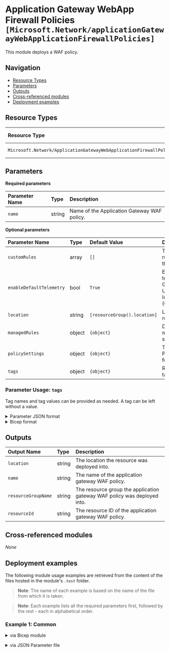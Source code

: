 # Application Gateway WebApp Firewall Policies `[Microsoft.Network/applicationGatewayWebApplicationFirewallPolicies]`

This module deploys a WAF policy.

## Navigation

- [Resource Types](#Resource-Types)
- [Parameters](#Parameters)
- [Outputs](#Outputs)
- [Cross-referenced modules](#Cross-referenced-modules)
- [Deployment examples](#Deployment-examples)

## Resource Types

| Resource Type | API Version |
| :-- | :-- |
| `Microsoft.Network/ApplicationGatewayWebApplicationFirewallPolicies` | [2022-01-01](https://learn.microsoft.com/en-us/azure/templates/Microsoft.Network/2022-01-01/ApplicationGatewayWebApplicationFirewallPolicies) |

## Parameters

**Required parameters**

| Parameter Name | Type | Description |
| :-- | :-- | :-- |
| `name` | string | Name of the Application Gateway WAF policy. |

**Optional parameters**

| Parameter Name | Type | Default Value | Description |
| :-- | :-- | :-- | :-- |
| `customRules` | array | `[]` | The custom rules inside the policy. |
| `enableDefaultTelemetry` | bool | `True` | Enable telemetry via a Globally Unique Identifier (GUID). |
| `location` | string | `[resourceGroup().location]` | Location for all resources. |
| `managedRules` | object | `{object}` | Describes the managedRules structure. |
| `policySettings` | object | `{object}` | The PolicySettings for policy. |
| `tags` | object | `{object}` | Resource tags. |


### Parameter Usage: `tags`

Tag names and tag values can be provided as needed. A tag can be left without a value.

<details>

<summary>Parameter JSON format</summary>

```json
"tags": {
    "value": {
        "Environment": "Non-Prod",
        "Contact": "test.user@testcompany.com",
        "PurchaseOrder": "1234",
        "CostCenter": "7890",
        "ServiceName": "DeploymentValidation",
        "Role": "DeploymentValidation"
    }
}
```

</details>

<details>

<summary>Bicep format</summary>

```bicep
tags: {
    Environment: 'Non-Prod'
    Contact: 'test.user@testcompany.com'
    PurchaseOrder: '1234'
    CostCenter: '7890'
    ServiceName: 'DeploymentValidation'
    Role: 'DeploymentValidation'
}
```

</details>
<p>

## Outputs

| Output Name | Type | Description |
| :-- | :-- | :-- |
| `location` | string | The location the resource was deployed into. |
| `name` | string | The name of the application gateway WAF policy. |
| `resourceGroupName` | string | The resource group the application gateway WAF policy was deployed into. |
| `resourceId` | string | The resource ID of the application gateway WAF policy. |

## Cross-referenced modules

_None_

## Deployment examples

The following module usage examples are retrieved from the content of the files hosted in the module's `.test` folder.
   >**Note**: The name of each example is based on the name of the file from which it is taken.

   >**Note**: Each example lists all the required parameters first, followed by the rest - each in alphabetical order.

<h3>Example 1: Common</h3>

<details>

<summary>via Bicep module</summary>

```bicep
module applicationGatewayWebApplicationFirewallPolicies './Microsoft.Network/applicationGatewayWebApplicationFirewallPolicies/deploy.bicep' = {
  name: '${uniqueString(deployment().name, location)}-test-nagwafpcom'
  params: {
    // Required parameters
    name: '<<namePrefix>>nagwafpcom001'
    // Non-required parameters
    enableDefaultTelemetry: '<enableDefaultTelemetry>'
    managedRules: {
      managedRuleSets: [
        {
          ruleGroupOverrides: []
          ruleSetType: 'OWASP'
          ruleSetVersion: '3.2'
        }
        {
          ruleGroupOverrides: []
          ruleSetType: 'Microsoft_BotManagerRuleSet'
          ruleSetVersion: '0.1'
        }
      ]
    }
    policySettings: {
      fileUploadLimitInMb: 10
      mode: 'Prevention'
      state: 'Enabled'
    }
  }
}
```

</details>
<p>

<details>

<summary>via JSON Parameter file</summary>

```json
{
  "$schema": "https://schema.management.azure.com/schemas/2019-04-01/deploymentParameters.json#",
  "contentVersion": "1.0.0.0",
  "parameters": {
    // Required parameters
    "name": {
      "value": "<<namePrefix>>nagwafpcom001"
    },
    // Non-required parameters
    "enableDefaultTelemetry": {
      "value": "<enableDefaultTelemetry>"
    },
    "managedRules": {
      "value": {
        "managedRuleSets": [
          {
            "ruleGroupOverrides": [],
            "ruleSetType": "OWASP",
            "ruleSetVersion": "3.2"
          },
          {
            "ruleGroupOverrides": [],
            "ruleSetType": "Microsoft_BotManagerRuleSet",
            "ruleSetVersion": "0.1"
          }
        ]
      }
    },
    "policySettings": {
      "value": {
        "fileUploadLimitInMb": 10,
        "mode": "Prevention",
        "state": "Enabled"
      }
    }
  }
}
```

</details>
<p>
